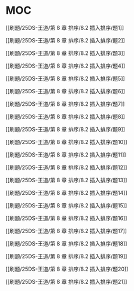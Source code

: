 # MOC

[[刷题/25DS-王道/第 8 章 排序/8.2 插入排序/题1]]

[[刷题/25DS-王道/第 8 章 排序/8.2 插入排序/题2]]

[[刷题/25DS-王道/第 8 章 排序/8.2 插入排序/题3]]

[[刷题/25DS-王道/第 8 章 排序/8.2 插入排序/题4]]

[[刷题/25DS-王道/第 8 章 排序/8.2 插入排序/题5]]

[[刷题/25DS-王道/第 8 章 排序/8.2 插入排序/题6]]

[[刷题/25DS-王道/第 8 章 排序/8.2 插入排序/题7]]

[[刷题/25DS-王道/第 8 章 排序/8.2 插入排序/题8]]

[[刷题/25DS-王道/第 8 章 排序/8.2 插入排序/题9]]

[[刷题/25DS-王道/第 8 章 排序/8.2 插入排序/题10]]

[[刷题/25DS-王道/第 8 章 排序/8.2 插入排序/题11]]

[[刷题/25DS-王道/第 8 章 排序/8.2 插入排序/题12]]

[[刷题/25DS-王道/第 8 章 排序/8.2 插入排序/题13]]

[[刷题/25DS-王道/第 8 章 排序/8.2 插入排序/题14]]

[[刷题/25DS-王道/第 8 章 排序/8.2 插入排序/题15]]

[[刷题/25DS-王道/第 8 章 排序/8.2 插入排序/题16]]

[[刷题/25DS-王道/第 8 章 排序/8.2 插入排序/题17]]

[[刷题/25DS-王道/第 8 章 排序/8.2 插入排序/题18]]

[[刷题/25DS-王道/第 8 章 排序/8.2 插入排序/题19]]

[[刷题/25DS-王道/第 8 章 排序/8.2 插入排序/题20]]

[[刷题/25DS-王道/第 8 章 排序/8.2 插入排序/题21]]
